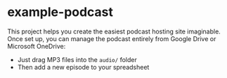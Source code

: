 # example-podcast

This project helps you create the easiest podcast hosting site imaginable. Once set up, you can manage the podcast entirely from Google Drive or Microsoft OneDrive:

* Just drag MP3 files into the `audio/` folder
* Then add a new episode to your spreadsheet